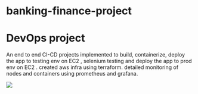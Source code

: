 # banking-finance-project
# DevOps project 
An end to end CI-CD projects implemented to build, containerize, deploy the app to testing env on EC2 , selenium testing and deploy the app to prod env on EC2 .
created aws infra using terraform.
detailed monitoring of nodes and containers using prometheus and grafana.




![](https://github.com/praveensirvi1212/banking-finance-project/blob/master/images/Screenshot%20from%202023-05-16%2000-06-04.png)
